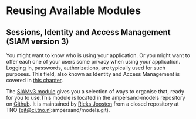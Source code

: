 # Reusing Available Modules

## Sessions, Identity and Access Management \(SIAM version 3\)

You might want to know who is using your application. Or you might want to offer each one of your users some privacy when using your application. Logging in, passwords, authorizations, are typically used for such purposes. This field, also known as Identity and Access Management is covered in [this chapter](siam-sessions-identity-and-access-management-module.md).

The [SIAMv3 module](https://github.com/AmpersandTarski/ampersand-models/tree/master/SIAMv3) gives you a selection of ways to organise that, ready for you to use.This module is located in the ampersand-models repository on [Github](https://github.com/AmpersandTarski). It is maintained by [Rieks Joosten](https://github.com/orgs/AmpersandTarski/people/RieksJ) from a closed repository at TNO \(git@ci.tno.nl:ampersand/models.git\).

